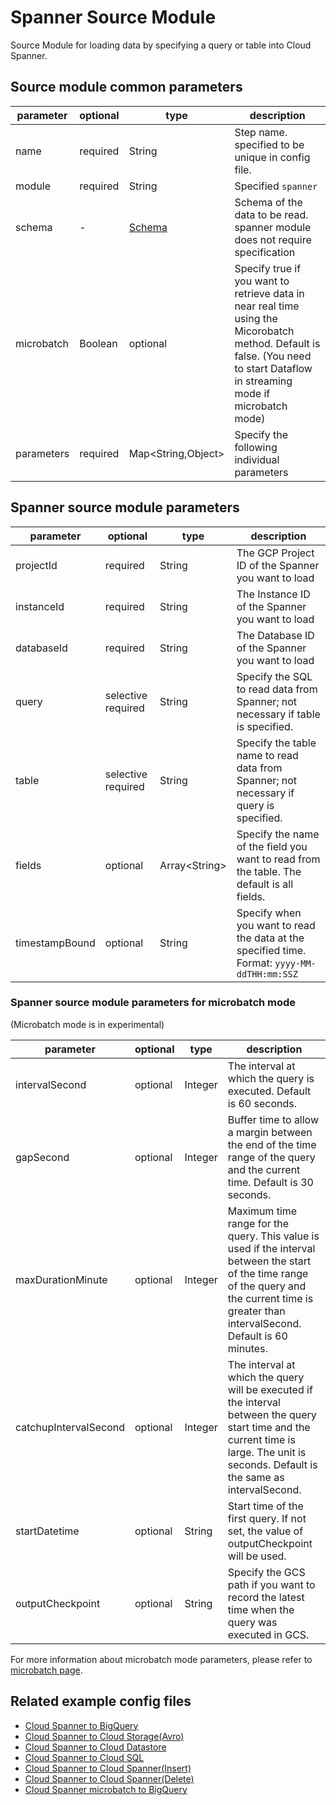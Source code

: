 # Spanner Source Module

Source Module for loading data by specifying a query or table into Cloud Spanner.

## Source module common parameters

| parameter | optional | type | description |
| --- | --- | --- | --- |
| name | required | String | Step name. specified to be unique in config file. |
| module | required | String | Specified `spanner` |
| schema | - | [Schema](SCHEMA.md) | Schema of the data to be read. spanner module does not require specification |
| microbatch | Boolean | optional | Specify true if you want to retrieve data in near real time using the Micorobatch method. Default is false. (You need to start Dataflow in streaming mode if microbatch mode) |
| parameters | required | Map<String,Object\> | Specify the following individual parameters |

## Spanner source module parameters

| parameter | optional | type | description |
| --- | --- | --- | --- |
| projectId | required | String | The GCP Project ID of the Spanner you want to load |
| instanceId | required | String | The Instance ID of the Spanner you want to load |
| databaseId | required | String | The Database ID of the Spanner you want to load |
| query | selective required | String | Specify the SQL to read data from Spanner; not necessary if table is specified. |
| table | selective required | String | Specify the table name to read data from Spanner; not necessary if query is specified. |
| fields | optional | Array<String\> | Specify the name of the field you want to read from the table. The default is all fields. |
| timestampBound | optional | String | Specify when you want to read the data at the specified time. Format: `yyyy-MM-ddTHH:mm:SSZ` |

### Spanner source module parameters for microbatch mode

(Microbatch mode is in experimental)

| parameter | optional | type | description |
| --- | --- | --- | --- |
| intervalSecond | optional | Integer | The interval at which the query is executed. Default is 60 seconds. |
| gapSecond | optional | Integer | Buffer time to allow a margin between the end of the time range of the query and the current time. Default is 30 seconds. |
| maxDurationMinute | optional | Integer | Maximum time range for the query. This value is used if the interval between the start of the time range of the query and the current time is greater than intervalSecond. Default is 60 minutes. |
| catchupIntervalSecond | optional | Integer | The interval at which the query will be executed if the interval between the query start time and the current time is large. The unit is seconds. Default is the same as intervalSecond. |
| startDatetime | optional | String | Start time of the first query. If not set, the value of outputCheckpoint will be used. |
| outputCheckpoint | optional | String | Specify the GCS path if you want to record the latest time when the query was executed in GCS. |

For more information about microbatch mode parameters, please refer to [microbatch page](microbatch.md).

## Related example config files

* [Cloud Spanner to BigQuery](../../../../examples/spanner-to-bigquery.json)
* [Cloud Spanner to Cloud Storage(Avro)](../../../../examples/spanner-to-avro.json)
* [Cloud Spanner to Cloud Datastore](../../../../examples/spanner-to-datastore.json)
* [Cloud Spanner to Cloud SQL](../../../../examples/spanner-to-jdbc.json)
* [Cloud Spanner to Cloud Spanner(Insert)](../../../../examples/spanner-to-spanner.json)
* [Cloud Spanner to Cloud Spanner(Delete)](../../../../examples/spanner-to-spanner-delete.json)
* [Cloud Spanner microbatch to BigQuery](../../../../examples/spanner-microbatch-to-bigquery.json)
